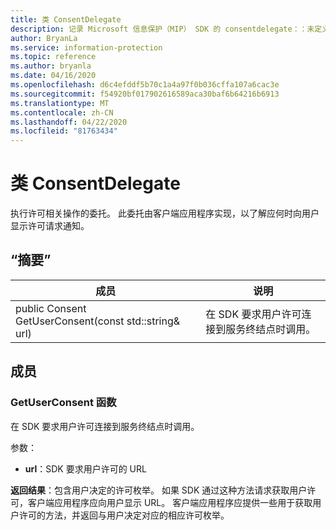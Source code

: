 ```yaml
---
title: 类 ConsentDelegate
description: 记录 Microsoft 信息保护（MIP） SDK 的 consentdelegate：：未定义的类。
author: BryanLa
ms.service: information-protection
ms.topic: reference
ms.author: bryanla
ms.date: 04/16/2020
ms.openlocfilehash: d6c4efddf5b70c1a4a97f0b036cffa107a6cac3e
ms.sourcegitcommit: f54920bf017902616589aca30baf6b64216b6913
ms.translationtype: MT
ms.contentlocale: zh-CN
ms.lasthandoff: 04/22/2020
ms.locfileid: "81763434"
---
```

# <a name="class-consentdelegate"></a>类 ConsentDelegate 
执行许可相关操作的委托。
此委托由客户端应用程序实现，以了解应何时向用户显示许可请求通知。
  
## <a name="summary"></a>“摘要”
 成员                        | 说明                                
--------------------------------|---------------------------------------------
public Consent GetUserConsent(const std::string& url)  |  在 SDK 要求用户许可连接到服务终结点时调用。
  
## <a name="members"></a>成员
  
### <a name="getuserconsent-function"></a>GetUserConsent 函数
在 SDK 要求用户许可连接到服务终结点时调用。

参数：  
* **url**：SDK 要求用户许可的 URL



  
**返回结果**：包含用户决定的许可枚举。
如果 SDK 通过这种方法请求获取用户许可，客户端应用程序应向用户显示 URL。 客户端应用程序应提供一些用于获取用户许可的方法，并返回与用户决定对应的相应许可枚举。